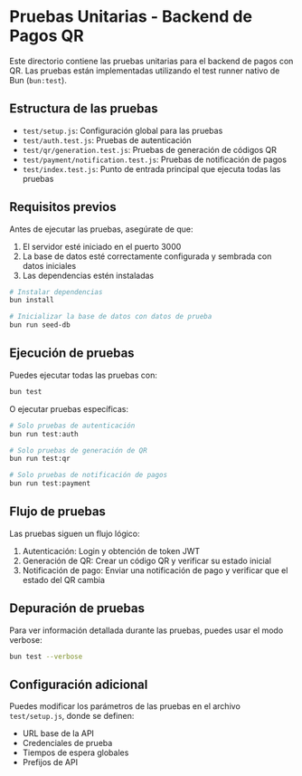 # Pruebas Unitarias - Backend de Pagos QR

Este directorio contiene las pruebas unitarias para el backend de pagos con QR. Las pruebas están implementadas utilizando el test runner nativo de Bun (`bun:test`).

## Estructura de las pruebas

- `test/setup.js`: Configuración global para las pruebas
- `test/auth.test.js`: Pruebas de autenticación
- `test/qr/generation.test.js`: Pruebas de generación de códigos QR
- `test/payment/notification.test.js`: Pruebas de notificación de pagos
- `test/index.test.js`: Punto de entrada principal que ejecuta todas las pruebas

## Requisitos previos

Antes de ejecutar las pruebas, asegúrate de que:

1. El servidor esté iniciado en el puerto 3000
2. La base de datos esté correctamente configurada y sembrada con datos iniciales
3. Las dependencias estén instaladas

```bash
# Instalar dependencias
bun install

# Inicializar la base de datos con datos de prueba
bun run seed-db
```

## Ejecución de pruebas

Puedes ejecutar todas las pruebas con:

```bash
bun test
```

O ejecutar pruebas específicas:

```bash
# Solo pruebas de autenticación
bun run test:auth

# Solo pruebas de generación de QR
bun run test:qr

# Solo pruebas de notificación de pagos
bun run test:payment
```

## Flujo de pruebas

Las pruebas siguen un flujo lógico:

1. Autenticación: Login y obtención de token JWT
2. Generación de QR: Crear un código QR y verificar su estado inicial
3. Notificación de pago: Enviar una notificación de pago y verificar que el estado del QR cambia

## Depuración de pruebas

Para ver información detallada durante las pruebas, puedes usar el modo verbose:

```bash
bun test --verbose
```

## Configuración adicional

Puedes modificar los parámetros de las pruebas en el archivo `test/setup.js`, donde se definen:

- URL base de la API
- Credenciales de prueba
- Tiempos de espera globales
- Prefijos de API
